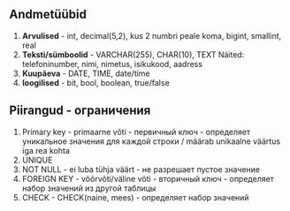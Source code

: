 ## Andmetüübid
1. **Arvulised** - int, decimal(5,2), kus 2 numbri peale koma, bigint, smallint, real
2. **Teksti/sümboolid** - VARCHAR(255), CHAR(10), TEXT
Näited: telefoninumber, nimi, nimetus, isikukood, aadress
3. **Kuupäeva** - DATE, TIME, date/time
4. **loogilised** - bit, bool, boolean, true/false

## Piirangud - ограничения
1. Primary key - primaarne võti - первичный ключ -
определяет уникальное значения для каждой строки / määrab unikaalne väärtus iga rea kohta
2. UNIQUE
3. NOT NULL - ei luba tühja väärt - не разрешает пустое значение
4. FOREIGN KEY - võõrvõti/väline võti - вторичный ключ -
определяет набор значений из другой таблицы
5. CHECK - CHECK(naine, mees) - определяет набор значений
